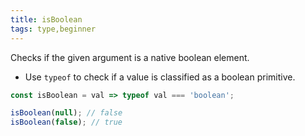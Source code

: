 ```yaml
---
title: isBoolean
tags: type,beginner
---
```


Checks if the given argument is a native boolean element.

- Use `typeof` to check if a value is classified as a boolean primitive.

```js
const isBoolean = val => typeof val === 'boolean';
```

```js
isBoolean(null); // false
isBoolean(false); // true
```

